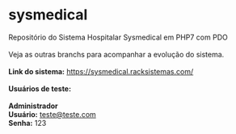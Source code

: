 # sysmedical
Repositório do Sistema Hospitalar Sysmedical em PHP7 com PDO
<br><br>
Veja as outras branchs para acompanhar a evolução do sistema.
<br><br>
<strong>Link do sistema:</strong> https://sysmedical.racksistemas.com/
<br><br>
<strong>Usuários de teste:</strong>
<br><br>
<strong>Administrador</strong><br>
<strong>Usuário:</strong> teste@teste.com<br>
<strong>Senha:</strong> 123<br><br>
